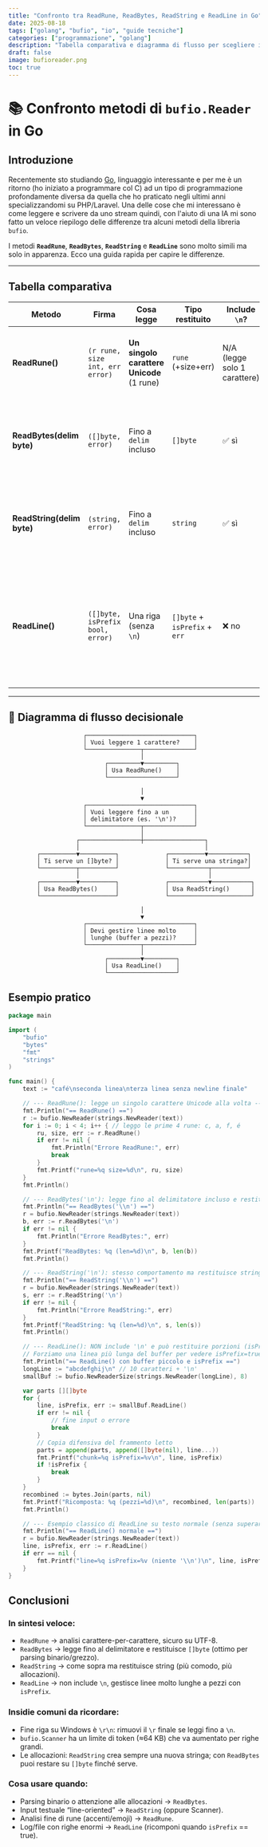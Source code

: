 ```yaml
---
title: "Confronto tra ReadRune, ReadBytes, ReadString e ReadLine in Go"
date: 2025-08-18
tags: ["golang", "bufio", "io", "guide tecniche"]
categories: ["programmazione", "golang"]
description: "Tabella comparativa e diagramma di flusso per scegliere il metodo corretto di bufio.Reader in Go, con esempio pratico"
draft: false
image: bufioreader.png
toc: true
---
```


# 📚 Confronto metodi di `bufio.Reader` in Go


## Introduzione

Recentemente sto studiando [Go](https://go.dev/), linguaggio interessante e per me è un ritorno (ho iniziato a programmare col C) ad un tipo di programmazione profondamente diversa da quella che ho praticato negli ultimi anni specializzandomi su PHP/Laravel.
Una delle cose che mi interessano è come leggere e scrivere da uno stream quindi, con l'aiuto di una IA mi sono fatto un veloce riepilogo delle differenze tra alcuni metodi della libreria `bufio`.

I metodi **`ReadRune`**, **`ReadBytes`**, **`ReadString`** e **`ReadLine`** sono molto simili ma solo in apparenza. 
Ecco una guida rapida per capire le differenze.

---

## Tabella comparativa

| Metodo | Firma | Cosa legge | Tipo restituito | Include `\n`? | Note pratiche |
|--------|-------|------------|-----------------|----------------|---------------|
| **ReadRune()** | `(r rune, size int, err error)` | **Un singolo carattere Unicode** (1 rune) | `rune` (+size+err) | N/A (legge solo 1 carattere) | Utile per analizzare caratteri uno alla volta (UTF-8 safe). |
| **ReadBytes(delim byte)** | `([]byte, error)` | Fino a `delim` incluso | `[]byte` | ✅ sì | Restituisce slice di byte, ottimo per parsing binario o testo grezzo. |
| **ReadString(delim byte)** | `(string, error)` | Fino a `delim` incluso | `string` | ✅ sì | Comodo se sai di leggere testo, meno efficiente di `ReadBytes`. |
| **ReadLine()** | `([]byte, isPrefix bool, error)` | Una riga (senza `\n`) | `[]byte` + `isPrefix` + `err` | ❌ no | Se la riga è troppo lunga, la restituisce a pezzi (`isPrefix = true`). Serve loop per ricomporla. Più basso livello. |

---

## 🔀 Diagramma di flusso decisionale

```text
                     ┌──────────────────────────────┐
                     │ Vuoi leggere 1 carattere?    │
                     └───────────────┬──────────────┘
                                     │
                           ┌─────────▼─────────┐
                           │ Usa ReadRune()    │
                           └───────────────────┘

                                     │
                                     ▼
                     ┌──────────────────────────────┐
                     │ Vuoi leggere fino a un       │
                     │ delimitatore (es. '\n')?     │
                     └───────────────┬──────────────┘
                                     │
                   ┌─────────────────┼─────────────────┐
                   │                                   │
        ┌──────────▼──────────┐             ┌──────────▼───────────┐
        │ Ti serve un []byte? │             │ Ti serve una stringa?│
        └──────────┬──────────┘             └───────────┬──────────┘
                   │                                    │
        ┌──────────▼──────────┐             ┌───────────▼───────────┐
        │ Usa ReadBytes()     │             │ Usa ReadString()      │
        └─────────────────────┘             └───────────────────────┘

                                     │
                                     ▼
                     ┌──────────────────────────────┐
                     │ Devi gestire linee molto     │
                     │ lunghe (buffer a pezzi)?     │
                     └───────────────┬──────────────┘
                                     │
                           ┌─────────▼─────────┐
                           │ Usa ReadLine()    │
                           └───────────────────┘
```

## Esempio pratico

```go
package main

import (
	"bufio"
	"bytes"
	"fmt"
	"strings"
)

func main() {
	text := "café\nseconda linea\nterza linea senza newline finale"

	// --- ReadRune(): legge un singolo carattere Unicode alla volta ---
	fmt.Println("== ReadRune() ==")
	r := bufio.NewReader(strings.NewReader(text))
	for i := 0; i < 4; i++ { // leggo le prime 4 rune: c, a, f, é
		ru, size, err := r.ReadRune()
		if err != nil {
			fmt.Println("Errore ReadRune:", err)
			break
		}
		fmt.Printf("rune=%q size=%d\n", ru, size)
	}
	fmt.Println()

	// --- ReadBytes('\n'): legge fino al delimitatore incluso e restituisce []byte ---
	fmt.Println("== ReadBytes('\\n') ==")
	r = bufio.NewReader(strings.NewReader(text))
	b, err := r.ReadBytes('\n')
	if err != nil {
		fmt.Println("Errore ReadBytes:", err)
	}
	fmt.Printf("ReadBytes: %q (len=%d)\n", b, len(b))
	fmt.Println()

	// --- ReadString('\n'): stesso comportamento ma restituisce string ---
	fmt.Println("== ReadString('\\n') ==")
	r = bufio.NewReader(strings.NewReader(text))
	s, err := r.ReadString('\n')
	if err != nil {
		fmt.Println("Errore ReadString:", err)
	}
	fmt.Printf("ReadString: %q (len=%d)\n", s, len(s))
	fmt.Println()

	// --- ReadLine(): NON include '\n' e può restituire porzioni (isPrefix=true) ---
	// Forziamo una linea più lunga del buffer per vedere isPrefix=true.
	fmt.Println("== ReadLine() con buffer piccolo e isPrefix ==")
	longLine := "abcdefghij\n" // 10 caratteri + '\n'
	smallBuf := bufio.NewReaderSize(strings.NewReader(longLine), 8)

	var parts [][]byte
	for {
		line, isPrefix, err := smallBuf.ReadLine()
		if err != nil {
			// fine input o errore
			break
		}
		// Copia difensiva del frammento letto
		parts = append(parts, append([]byte(nil), line...))
		fmt.Printf("chunk=%q isPrefix=%v\n", line, isPrefix)
		if !isPrefix {
			break
		}
	}
	recombined := bytes.Join(parts, nil)
	fmt.Printf("Ricomposta: %q (pezzi=%d)\n", recombined, len(parts))
	fmt.Println()

	// --- Esempio classico di ReadLine su testo normale (senza superare il buffer) ---
	fmt.Println("== ReadLine() normale ==")
	r = bufio.NewReader(strings.NewReader(text))
	line, isPrefix, err := r.ReadLine()
	if err == nil {
		fmt.Printf("line=%q isPrefix=%v (niente '\\n')\n", line, isPrefix)
	}
}

```

## Conclusioni

### In sintesi veloce:

- `ReadRune` → analisi carattere-per-carattere, sicuro su UTF-8.
- `ReadBytes` → legge fino al delimitatore e restituisce `[]byte` (ottimo per parsing binario/grezzo).
- `ReadString` → come sopra ma restituisce string (più comodo, più allocazioni).
- `ReadLine` → non include `\n`, gestisce linee molto lunghe a pezzi con `isPrefix`.

### Insidie comuni da ricordare:

- Fine riga su Windows è `\r\n`: rimuovi il `\r` finale se leggi fino a `\n`.
- `bufio.Scanner` ha un limite di token (≈64 KB) che va aumentato per righe grandi.
- Le allocazioni: `ReadString` crea sempre una nuova stringa; con `ReadBytes` puoi restare su `[]byte` finché serve.

### Cosa usare quando:

- Parsing binario o attenzione alle allocazioni → `ReadBytes`.
- Input testuale “line-oriented” → `ReadString` (oppure Scanner).
- Analisi fine di rune (accenti/emoji) → `ReadRune`.
- Log/file con righe enormi → `ReadLine` (ricomponi quando `isPrefix` == true).